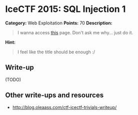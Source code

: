 # IceCTF 2015: SQL Injection 1

**Category:** Web Exploitation
**Points:** 70
**Description:** 

> I wanna access <a target='_blank' href='http://web2015.icec.tf/injection1'>this</a> page. Don't ask me why... just do it.

**Hint:**

> I feel like the title should be enough :/

## Write-up

(TODO)

## Other write-ups and resources

* <http://blog.oleaass.com/ctf-icectf-trivials-writeup/>
